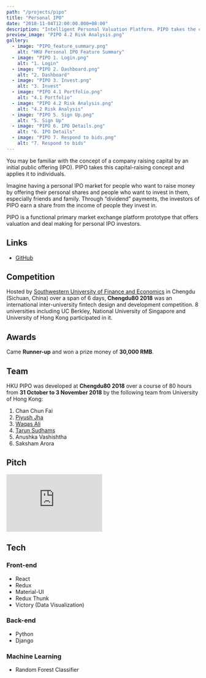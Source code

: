 ```yaml
---
path: "/projects/pipo"
title: "Personal IPO"
date: "2018-11-04T12:00:00.000+08:00"
description: "Intelligent Personal Valuation Platform. PIPO takes the company capital-raising concept and applies it to individuals."
preview_image: "PIPO 4.2 Risk Analysis.png"
gallery:
  - image: "PIPO_feature_summary.png"
    alt: "HKU Personal IPO Feature Summary"
  - image: "PIPO 1. Login.png"
    alt: "1. Login"
  - image: "PIPO 2. Dashboard.png"
    alt: "2. Dashboard"
  - image: "PIPO 3. Invest.png"
    alt: "3. Invest"
  - image: "PIPO 4.1 Portfolio.png"
    alt: "4.1 Portfolio"
  - image: "PIPO 4.2 Risk Analysis.png"
    alt: "4.2 Risk Analysis"
  - image: "PIPO 5. Sign Up.png"
    alt: "5. Sign Up"
  - image: "PIPO 6. IPO Details.png"
    alt: "6. IPO Details"
  - image: "PIPO 7. Respond to bids.png"
    alt: "7. Respond to bids"
---
```


You may be familiar with the concept of a company raising capital by an initial public offering (IPO). PIPO takes this capital-raising concept and applies it to individuals.

Imagine having a personal IPO market for people who want to raise money by offering their personal shares and people who want to invest in them, especially friends and family. Through “dividend” payments, the investors of PIPO earn a share from the income of people they invest in.

PIPO is a functional primary market exchange platform prototype that offers valuation and deal making for personal IPO investors.

## Links

- [GitHub](https://github.com/WaqasAliAbbasi/Chengdu80-HKU)

## Competition

Hosted by [Southwestern University of Finance and Economics](https://e.swufe.edu.cn/) in Chengdu (Sichuan, China) over a span of 6 days, **Chengdu80 2018** was an international inter-university fintech design and development competition. 8 universities including UC Berkley, National University of Singapore and University of Hong Kong participated in it.

## Awards

Came **Runner-up** and won a prize money of **30,000 RMB**.

## Team

HKU PIPO was developed at **Chengdu80 2018** over a course of 80 hours from **31 October to 3 November 2018** by the following team from University of Hong Kong:

1.  Chan Chun Fai
2.  [Piyush Jha](https://www.linkedin.com/in/piyush-jha/)
3.  [Waqas Ali](https://waqasaliabbasi.com/)
4.  [Tarun Sudhams](https://www.linkedin.com/in/tarun-sudhams-560a6815a/)
5.  Anushka Vashishtha
6.  Saksham Arora

## Pitch

<embed src="https://drive.google.com/viewerng/
viewer?embedded=true&url=https://github.com/WaqasAliAbbasi/Chengdu80-HKU/raw/master/Chengdu%2080%20Final%20Pitch.pdf" width="250">

## Tech

### Front-end

- React
- Redux
- Material-UI
- Redux Thunk
- Victory (Data Visualization)

### Back-end

- Python
- Django

### Machine Learning

- Random Forest Classifier
